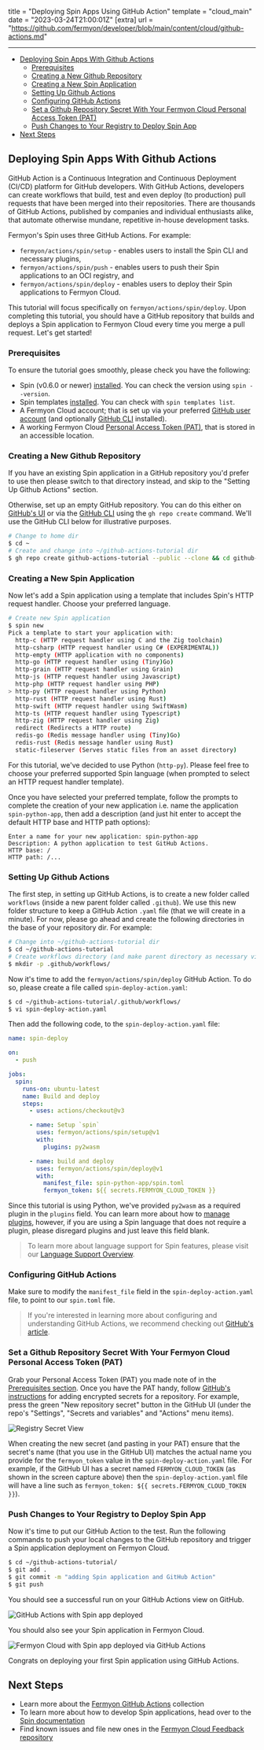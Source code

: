 title = "Deploying Spin Apps Using GitHub Action"
template = "cloud_main"
date = "2023-03-24T21:00:01Z"
[extra]
url = "https://github.com/fermyon/developer/blob/main/content/cloud/github-actions.md"

---
- [Deploying Spin Apps With Github Actions](#deploying-spin-apps-with-github-actions)
  - [Prerequisites](#prerequisites)
  - [Creating a New Github Repository](#creating-a-new-github-repository)
  - [Creating a New Spin Application](#creating-a-new-spin-application)
  - [Setting Up Github Actions](#setting-up-github-actions)
  - [Configuring GitHub Actions](#configuring-github-actions)
  - [Set a Github Repository Secret With Your Fermyon Cloud Personal Access Token (PAT)](#set-a-github-repository-secret-with-your-fermyon-cloud-personal-access-token-pat)
  - [Push Changes to Your Registry to Deploy Spin App](#push-changes-to-your-registry-to-deploy-spin-app)
- [Next Steps](#next-steps)

## Deploying Spin Apps With Github Actions

GitHub Action is a Continuous Integration and Continuous Deployment (CI/CD) platform for GitHub developers. With GitHub Actions, developers can create workflows that build, test and even deploy (to production) pull requests that have been merged into their repositories. There are thousands of GitHub Actions, published by companies and individual enthusiasts alike, that automate otherwise mundane, repetitive in-house development tasks.

Fermyon's Spin uses three GitHub Actions. For example:
* `fermyon/actions/spin/setup` - enables users to install the Spin CLI and necessary plugins,
* `fermyon/actions/spin/push` - enables users to push their Spin applications to an OCI registry, and
* `fermyon/actions/spin/deploy` - enables users to deploy their Spin applications to Fermyon Cloud.

This tutorial will focus specifically on `fermyon/actions/spin/deploy`. Upon completing this tutorial, you should have a GitHub repository that builds and deploys a Spin application to Fermyon Cloud every time you merge a pull request. Let's get started!

### Prerequisites 

To ensure the tutorial goes smoothly, please check you have the following:
* Spin (v0.6.0 or newer) [installed](/spin/quickstart#install-spin). You can check the version using `spin --version`.
* Spin templates [installed](/spin/managing-templates#installing-from-the-spin-git-repository). You can check with `spin templates list`.
* A Fermyon Cloud account; that is set up via your preferred [GitHub user account](https://docs.github.com/account-and-profile/setting-up-and-managing-your-personal-account-on-github/managing-email-preferences/remembering-your-github-username-or-email) (and optionally [GitHub CLI](https://cli.github.com/manual/) installed).
* A working Fermyon Cloud [Personal Access Token (PAT)](/cloud/user-settings#create-and-manage-a-personal-access-token-pat), that is stored in an accessible location.

### Creating a New Github Repository

If you have an existing Spin application in a GitHub repository you'd prefer to use then please switch to that directory instead, and skip to the "Setting Up Github Actions" section.

Otherwise, set up an empty GitHub repository. You can do this either on [GitHub's UI](https://docs.github.com/en/repositories/creating-and-managing-repositories/creating-a-new-repository) or via the [GitHub CLI](https://cli.github.com/manual/gh_repo_create) using the `gh repo create` command. We'll use the GitHub CLI below for illustrative purposes.

<!-- @selectiveCpy -->

```bash
# Change to home dir
$ cd ~
# Create and change into ~/github-actions-tutorial dir
$ gh repo create github-actions-tutorial --public --clone && cd github-actions-tutorial
```

### Creating a New Spin Application

Now let's add a Spin application using a template that includes Spin's HTTP request handler. Choose your preferred language.

<!-- @selectiveCpy -->

```bash
# Create new Spin application
$ spin new
Pick a template to start your application with:
  http-c (HTTP request handler using C and the Zig toolchain)
  http-csharp (HTTP request handler using C# (EXPERIMENTAL))
  http-empty (HTTP application with no components)
  http-go (HTTP request handler using (Tiny)Go)
  http-grain (HTTP request handler using Grain)
  http-js (HTTP request handler using Javascript)
  http-php (HTTP request handler using PHP)
> http-py (HTTP request handler using Python)
  http-rust (HTTP request handler using Rust)
  http-swift (HTTP request handler using SwiftWasm)
  http-ts (HTTP request handler using Typescript)
  http-zig (HTTP request handler using Zig)
  redirect (Redirects a HTTP route)
  redis-go (Redis message handler using (Tiny)Go)
  redis-rust (Redis message handler using Rust)
  static-fileserver (Serves static files from an asset directory)
```

For this tutorial, we've decided to use Python (`http-py`). Please feel free to choose your preferred supported Spin language (when prompted to select an HTTP request handler template).

Once you have selected your preferred template, follow the prompts to complete the creation of your new application i.e. name the application `spin-python-app`, then add a description (and just hit enter to accept the default HTTP base and HTTP path options):

<!-- @nocpy -->

```console
Enter a name for your new application: spin-python-app
Description: A python application to test GitHub Actions.
HTTP base: /
HTTP path: /...
```

### Setting Up Github Actions

The first step, in setting up GitHub Actions, is to create a new folder called `workflows` (inside a new parent folder called `.github`). We use this new folder structure to keep a GitHub Action `.yaml` file (that we will create in a minute). For now, please go ahead and create the following directories in the base of your repository dir. For example:

<!-- @selectiveCpy -->

```bash
# Change into ~/github-actions-tutorial dir
$ cd ~/github-actions-tutorial
# Create workflows directory (and make parent directory as necessary via the -p option)
$ mkdir -p .github/workflows/
```

Now it's time to add the `fermyon/actions/spin/deploy` GitHub Action. To do so, please create a file called `spin-deploy-action.yaml`:

<!-- @selectiveCpy -->

```bash
$ cd ~/github-actions-tutorial/.github/workflows/
$ vi spin-deploy-action.yaml
```

Then add the following code, to the `spin-deploy-action.yaml` file:

<!-- @nocpy -->

```yml
name: spin-deploy

on:
  - push

jobs:
  spin:
    runs-on: ubuntu-latest
    name: Build and deploy
    steps:
      - uses: actions/checkout@v3

      - name: Setup `spin`
        uses: fermyon/actions/spin/setup@v1
        with:
          plugins: py2wasm

      - name: build and deploy
        uses: fermyon/actions/spin/deploy@v1
        with:
          manifest_file: spin-python-app/spin.toml
          fermyon_token: ${{ secrets.FERMYON_CLOUD_TOKEN }}
```

Since this tutorial is using Python, we've provided `py2wasm` as a required plugin in the `plugins` field. You can learn more about how to [manage plugins](/spin/managing-plugins), however, if you are using a Spin language that does not require a plugin, please disregard plugins and just leave this field blank.

> To learn more about language support for Spin features, please visit our [Language Support Overview](/spin/language-support-overview.md).

### Configuring GitHub Actions 

Make sure to modify the `manifest_file` field in the `spin-deploy-action.yaml` file, to point to our `spin.toml` file.

> If you're interested in learning more about configuring and understanding GitHub Actions, we recommend checking out [GitHub's article](https://docs.github.com/en/actions/learn-github-actions/understanding-github-actions).

### Set a Github Repository Secret With Your Fermyon Cloud Personal Access Token (PAT)

Grab your Personal Access Token (PAT) you made note of in the [Prerequisites section](#prerequisites). Once you have the PAT handy, follow [GitHub's instructions](https://docs.github.com/en/actions/security-guides/encrypted-secrets#creating-encrypted-secrets-for-a-repository) for adding encrypted secrets for a repository. For example, press the green "New repository secret" button in the GitHub UI (under the repo's "Settings", "Secrets and variables" and "Actions" menu items).

![Registry Secret View](/static/image/github-reg-secret-success.png)

When creating the new secret (and pasting in your PAT) ensure that the secret's name (that you use in the GitHub UI) matches the actual name you provide for the `fermyon_token` value in the `spin-deploy-action.yaml` file. For example, if the GitHub UI has a secret named `FERMYON_CLOUD_TOKEN` (as shown in the screen capture above) then the `spin-deploy-action.yaml` file will have a line such as `fermyon_token: ${{ secrets.FERMYON_CLOUD_TOKEN }}`).

### Push Changes to Your Registry to Deploy Spin App

Now it's time to put our GitHub Action to the test. Run the following commands to push your local changes to the GitHub repository and trigger a Spin application deployment on Fermyon Cloud.

<!-- @selectiveCpy -->

```bash
$ cd ~/github-actions-tutorial/
$ git add . 
$ git commit -m "adding Spin application and GitHub Action"
$ git push
```

You should see a successful run on your GitHub Actions view on GitHub.

![GitHub Actions with Spin app deployed](/static/image/github-action-app-deployed-gh.png)

You should also see your Spin application in Fermyon Cloud.

![Fermyon Cloud with Spin app deployed via GitHub Actions](/static/image/github-action-app-deployed.png)

Congrats on deploying your first Spin application using GitHub Actions.

## Next Steps

- Learn more about the [Fermyon GitHub Actions](https://github.com/fermyon/actions) collection
- To learn more about how to develop Spin applications, head over to the [Spin documentation](/spin/index)
- Find known issues and file new ones in the [Fermyon Cloud Feedback repository](https://github.com/fermyon/feedback)
